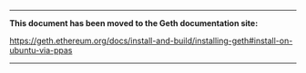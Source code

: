 ***

**This document has been moved to the Geth documentation site:**

https://geth.ethereum.org/docs/install-and-build/installing-geth#install-on-ubuntu-via-ppas

***
